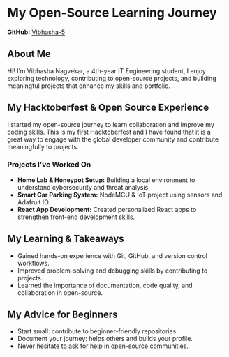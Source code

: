 # My Open-Source Learning Journey

**GitHub:** [Vibhasha-5](https://github.com/Vibhasha-5)

## About Me
Hi! I’m Vibhasha Nagvekar, a 4th-year IT Engineering student, I enjoy exploring technology, contributing to open-source projects, and building meaningful projects that enhance my skills and portfolio.

## My Hacktoberfest & Open Source Experience
I started my open-source journey to learn collaboration and improve my coding skills. This is my first Hacktoberfest and I have found that it is a great way to engage with the global developer community and contribute meaningfully to projects.

### Projects I’ve Worked On
- **Home Lab & Honeypot Setup:** Building a local environment to understand cybersecurity and threat analysis.
- **Smart Car Parking System:** NodeMCU & IoT project using sensors and Adafruit IO.
- **React App Development:** Created personalized React apps to strengthen front-end development skills.

## My Learning & Takeaways
- Gained hands-on experience with Git, GitHub, and version control workflows.
- Improved problem-solving and debugging skills by contributing to projects.
- Learned the importance of documentation, code quality, and collaboration in open-source.

## My Advice for Beginners
- Start small: contribute to beginner-friendly repositories.
- Document your journey: helps others and builds your profile.
- Never hesitate to ask for help in open-source communities.